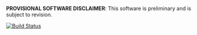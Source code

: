 **PROVISIONAL SOFTWARE DISCLAIMER**: This software is preliminary and is subject to revision.

[![Build Status][tb]][tt]

[tb]: https://img.shields.io/travis/jakebrinkmann/lagoon-armadillo/laboratory.svg?style=flat-square
[tt]: https://travis-ci.org/jakebrinkmann/lagoon-armadillo